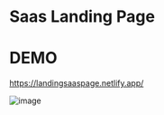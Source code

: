# Saas Landing Page
# DEMO 
https://landingsaaspage.netlify.app/



![image](https://github.com/user-attachments/assets/f7e126aa-ee18-42f8-a04e-9d6a821fc700)
